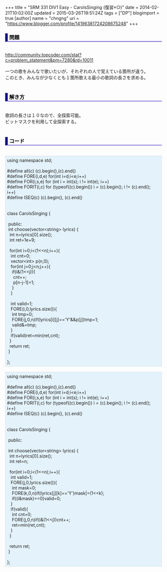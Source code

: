 +++
title = "SRM 331 DIV1 Easy - CarolsSinging (復習×○)"
date = 2014-02-21T10:02:00Z
updated = 2015-03-26T19:51:24Z
tags = ["DP"]
blogimport = true 
[author]
	name = "chngng"
	uri = "https://www.blogger.com/profile/14196381724208675248"
+++

<div dir="ltr" style="text-align: left;" trbidi="on"><h3 style="border-bottom: 2px solid slateblue; border-left: 8px solid navy; color: black; padding: 0px 0px 1px 5px;">問題 </h3><br /><a href="http://community.topcoder.com/stat?c=problem_statement&amp;pm=7280&amp;rd=10011" target="_blank">http://community.topcoder.com/stat?c=problem_statement&amp;pm=7280&amp;rd=10011</a><br /><br />一つの歌をみんなで歌いたいが、それぞれの人で覚えている箇所が違う。<br />このとき、みんなが少なくとも１箇所歌える最小の歌詞の長さを求める。<br /><br /><h3 style="border-bottom: 2px solid slateblue; border-left: 8px solid navy; color: black; padding: 0px 0px 1px 5px;">解き方 </h3><br />歌詞の長さは１０なので、全探索可能。<br />ビットマスクを利用して全探索する。<br /><br /><h3 style="border-bottom: 2px solid slateblue; border-left: 8px solid navy; color: black; padding: 0px 0px 1px 5px;">コード </h3><br /><div style="background-color: #e3f2fb; border: 1px dotted #CCCCCC; padding: 5px;">using namespace std;<br /><br />#define all(c) (c).begin(),(c).end()<br />#define FORE(i,d,e) for(int i=d;i&lt;e;i++)<br />#define FOR(i,s,e) for (int i = int(s); i != int(e); i++)<br />#define FORIT(i,c) for (typeof((c).begin()) i = (c).begin(); i != (c).end(); i++)<br />#define ISEQ(c) (c).begin(), (c).end()<br /><br /><br />class CarolsSinging {<br /><br /><span class="Apple-tab-span" style="white-space: pre;"> </span>public:<br /><span class="Apple-tab-span" style="white-space: pre;"> </span>int choose(vector&lt;string&gt; lyrics) {<br /><span class="Apple-tab-span" style="white-space: pre;">  </span>int n=lyrics[0].size();<br /><span class="Apple-tab-span" style="white-space: pre;">  </span>int ret=1e+9;<br /><br /><span class="Apple-tab-span" style="white-space: pre;">  </span>for(int i=0;i&lt;(1&lt;&lt;n);i++){<br /><span class="Apple-tab-span" style="white-space: pre;">   </span>int cnt=0;<br /><span class="Apple-tab-span" style="white-space: pre;">   </span>vector&lt;int&gt; p(n,0);<br /><span class="Apple-tab-span" style="white-space: pre;">   </span>for(int j=0;j&lt;n;j++){<br /><span class="Apple-tab-span" style="white-space: pre;">    </span>if(i&amp;(1&lt;&lt;j)){<br /><span class="Apple-tab-span" style="white-space: pre;">     </span>cnt++;<br /><span class="Apple-tab-span" style="white-space: pre;">     </span>p[n-j-1]=1;<br /><span class="Apple-tab-span" style="white-space: pre;">    </span>}<br /><span class="Apple-tab-span" style="white-space: pre;">   </span>}<br /><br /><span class="Apple-tab-span" style="white-space: pre;">   </span>int valid=1;<br /><span class="Apple-tab-span" style="white-space: pre;">   </span>FORE(i,0,lyrics.size()){<br /><span class="Apple-tab-span" style="white-space: pre;">    </span>int tmp=0;<br /><span class="Apple-tab-span" style="white-space: pre;">    </span>FORE(j,0,n)if(lyrics[i][j]=='Y'&amp;&amp;p[j])tmp=1;<br /><span class="Apple-tab-span" style="white-space: pre;">    </span>valid&amp;=tmp;<br /><span class="Apple-tab-span" style="white-space: pre;">   </span>}<br /><span class="Apple-tab-span" style="white-space: pre;">   </span>if(valid)ret=min(ret,cnt);<br /><span class="Apple-tab-span" style="white-space: pre;">  </span>}<br /><span class="Apple-tab-span" style="white-space: pre;">  </span>return ret;<br /><span class="Apple-tab-span" style="white-space: pre;"> </span>}<br /><br />};</div><br /><div style="background-color: #e3f2fb; border: 1px dotted #CCCCCC; padding: 5px;">using namespace std;<br /><br />#define all(c) (c).begin(),(c).end()<br />#define FORE(i,d,e) for(int i=d;i&lt;e;i++)<br />#define FOR(i,s,e) for (int i = int(s); i != int(e); i++)<br />#define FORIT(i,c) for (typeof((c).begin()) i = (c).begin(); i != (c).end(); i++)<br />#define ISEQ(c) (c).begin(), (c).end()<br /><br /><br />class CarolsSinging {<br /><br /><span class="Apple-tab-span" style="white-space: pre;"> </span>public:<br /><br /><span class="Apple-tab-span" style="white-space: pre;"> </span>int choose(vector&lt;string&gt; lyrics) {<br /><span class="Apple-tab-span" style="white-space: pre;">  </span>int n=lyrics[0].size();<br /><span class="Apple-tab-span" style="white-space: pre;">  </span>int ret=n;<br /><br /><span class="Apple-tab-span" style="white-space: pre;">  </span>for(int i=0;i&lt;(1&lt;&lt;n);i++){<br /><span class="Apple-tab-span" style="white-space: pre;">   </span>int valid=1;<br /><span class="Apple-tab-span" style="white-space: pre;">   </span>FORE(j,0,lyrics.size()){<br /><span class="Apple-tab-span" style="white-space: pre;">    </span>int mask=0;<br /><span class="Apple-tab-span" style="white-space: pre;">    </span>FORE(k,0,n)if(lyrics[j][k]=='Y')mask|=(1&lt;&lt;k);<br /><span class="Apple-tab-span" style="white-space: pre;">    </span>if((i&amp;mask)==0)valid=0;<br /><span class="Apple-tab-span" style="white-space: pre;">   </span>}<br /><span class="Apple-tab-span" style="white-space: pre;">   </span>if(valid){<br /><span class="Apple-tab-span" style="white-space: pre;">    </span>int cnt=0;<br /><span class="Apple-tab-span" style="white-space: pre;">    </span>FORE(j,0,n)if(i&amp;(1&lt;&lt;j))cnt++;<br /><span class="Apple-tab-span" style="white-space: pre;">    </span>ret=min(ret,cnt);<br /><span class="Apple-tab-span" style="white-space: pre;">   </span>}<br /><span class="Apple-tab-span" style="white-space: pre;">  </span>}<br /><br /><span class="Apple-tab-span" style="white-space: pre;">  </span>return ret;<br /><span class="Apple-tab-span" style="white-space: pre;"> </span>}<br /><br />};</div></div>
